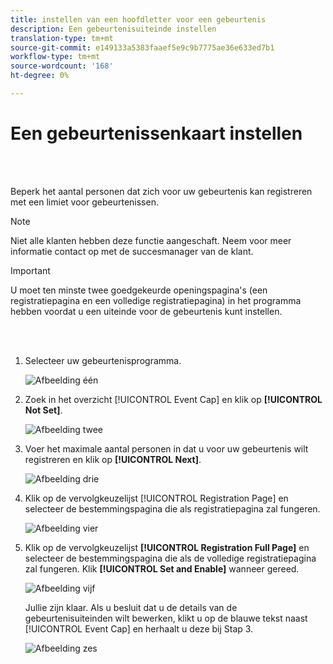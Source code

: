 ```yaml
---
title: instellen van een hoofdletter voor een gebeurtenis
description: Een gebeurtenisuiteinde instellen
translation-type: tm+mt
source-git-commit: e149133a5383faaef5e9c9b7775ae36e633ed7b1
workflow-type: tm+mt
source-wordcount: '168'
ht-degree: 0%

---
```



# Een gebeurtenissenkaart instellen

<br> 

Beperk het aantal personen dat zich voor uw gebeurtenis kan registreren met een limiet voor gebeurtenissen.

>[!NOTE]
>
>Niet alle klanten hebben deze functie aangeschaft. Neem voor meer informatie contact op met de succesmanager van de klant.

>[!IMPORTANT]
>U moet ten minste twee goedgekeurde openingspagina&#39;s (een registratiepagina en een volledige registratiepagina) in het programma hebben voordat u een uiteinde voor de gebeurtenis kunt instellen.

<br> 

1. Selecteer uw gebeurtenisprogramma.

   ![Afbeelding één](/help/sky/assets/event-programs/setting-an-event-cap/setting-an-event-cap-1.png)

1. Zoek in het overzicht [!UICONTROL Event Cap] en klik op **[!UICONTROL Not Set]**.

   ![Afbeelding twee](/help/sky/assets/event-programs/setting-an-event-cap/setting-an-event-cap-2.png)

1. Voer het maximale aantal personen in dat u voor uw gebeurtenis wilt registreren en klik op **[!UICONTROL Next]**.

   ![Afbeelding drie](/help/sky/assets/event-programs/setting-an-event-cap/setting-an-event-cap-3.png)

1. Klik op de vervolgkeuzelijst [!UICONTROL Registration Page] en selecteer de bestemmingspagina die als registratiepagina zal fungeren.

   ![Afbeelding vier](/help/sky/assets/event-programs/setting-an-event-cap/setting-an-event-cap-4.png)

1. Klik op de vervolgkeuzelijst **[!UICONTROL Registration Full Page]** en selecteer de bestemmingspagina die als de volledige registratiepagina zal fungeren. Klik **[!UICONTROL Set and Enable]** wanneer gereed.

   ![Afbeelding vijf](/help/sky/assets/event-programs/setting-an-event-cap/setting-an-event-cap-5.png)

   Jullie zijn klaar. Als u besluit dat u de details van de gebeurtenisuiteinden wilt bewerken, klikt u op de blauwe tekst naast [!UICONTROL Event Cap] en herhaalt u deze bij Stap 3.

   ![Afbeelding zes](/help/sky/assets/event-programs/setting-an-event-cap/setting-an-event-cap-6.png)
